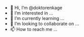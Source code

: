 - 👋 Hi, I’m @doktorenkage
- 👀 I’m interested in ...
- 🌱 I’m currently learning ...
- 💞️ I’m looking to collaborate on ...
- 📫 How to reach me ...

<!---
doktorenkage/doktorenkage is a ✨ special ✨ repository because its `README.md` (this file) appears on your GitHub profile.
You can click the Preview link to take a look at your changes.
--->
